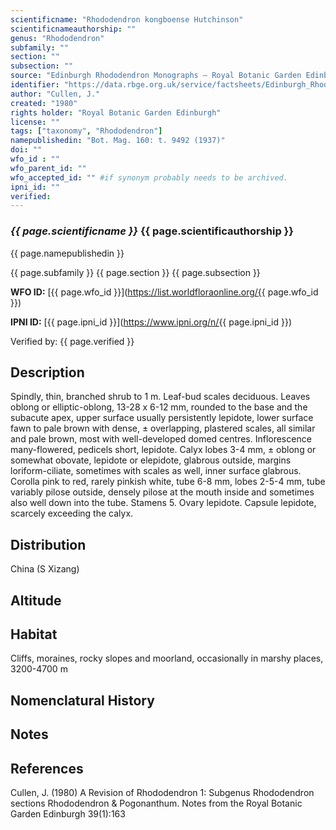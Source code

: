 ```yaml
---
scientificname: "Rhododendron kongboense Hutchinson"
scientificnameauthorship: ""
genus: "Rhododendron"
subfamily: ""
section: ""
subsection: ""
source: "Edinburgh Rhododendron Monographs – Royal Botanic Garden Edinburgh"
identifier: "https://data.rbge.org.uk/service/factsheets/Edinburgh_Rhododendron_Monographs.xhtml"
author: "Cullen, J."
created: "1980"
rights holder: "Royal Botanic Garden Edinburgh"
license: ""
tags: ["taxonomy", "Rhododendron"]
namepublishedin: "Bot. Mag. 160: t. 9492 (1937)"
doi: ""
wfo_id : ""
wfo_parent_id: ""
wfo_accepted_id: "" #if synonym probably needs to be archived.                      
ipni_id: ""
verified:
---
```

### _{{ page.scientificname }}_ {{ page.scientificauthorship }}
 {{ page.namepublishedin }}

{{ page.subfamily }} {{ page.section }} {{ page.subsection }}

**WFO ID:** [{{ page.wfo_id }}](https://list.worldfloraonline.org/{{ page.wfo_id }})

**IPNI ID:** [{{ page.ipni_id }}](https://www.ipni.org/n/{{ page.ipni_id }})

Verified by: {{ page.verified }}



## Description
Spindly, thin, branched shrub to 1 m. Leaf-bud scales deciduous. Leaves oblong or elliptic-oblong, 13-28 x 6-12 mm, rounded to the base and the subacute apex, upper surface usually persistently lepidote, lower surface fawn to pale brown with dense, ± overlapping, plastered scales, all similar and pale brown, most with well-developed domed centres. Inflorescence many-flowered, pedicels short, lepidote. Calyx lobes 3-4 mm, ± oblong or somewhat obovate, lepidote or elepidote, glabrous outside, margins loriform-ciliate, sometimes with scales as well, inner surface glabrous. Corolla pink to red, rarely pinkish white, tube 6-8 mm, lobes 2-5-4 mm, tube variably pilose outside, densely pilose at the mouth inside and sometimes also well down into the tube. Stamens 5. Ovary lepidote. Capsule lepidote, scarcely exceeding the calyx.

## Distribution
China (S Xizang)

## Altitude


## Habitat
Cliffs, moraines, rocky slopes and moorland, occasionally in marshy places, 3200-4700 m

## Nomenclatural History

                       
## Notes


## References

Cullen, J. (1980) A Revision of Rhododendron 1: Subgenus Rhododendron sections Rhododendron & Pogonanthum. Notes from the Royal Botanic Garden Edinburgh 39(1):163

